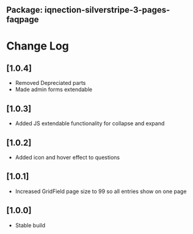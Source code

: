 ## Package: iqnection-silverstripe-3-pages-faqpage
# Change Log


## [1.0.4]
- Removed Depreciated parts
- Made admin forms extendable

## [1.0.3]
- Added JS extendable functionality for collapse and expand

## [1.0.2]
- Added icon and hover effect to questions

## [1.0.1]
- Increased GridField page size to 99 so all entries show on one page

## [1.0.0]
- Stable build